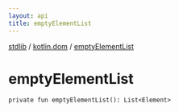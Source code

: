 ```yaml
---
layout: api
title: emptyElementList
---
```

[stdlib](../index.html) / [kotlin.dom](index.html) / [emptyElementList](emptyElementList.html)

# emptyElementList

```
private fun emptyElementList(): List<Element>
```
